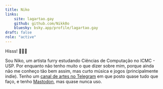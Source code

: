 ```yaml
---
title: Niko
links:
    site: lagartao.gay
    github: github.com/Nikk0o
    bluesky: bsky.app/profile/lagartao.gay
draft: false
role: "active"
---
```


Hisss! 🦎🏳️‍🌈

Sou Niko, um artista furry estudando Ciências de Computação no ICMC - USP. Por enquanto não tenho muito o que dizer sobre mim, porque ainda não me conheço tão bem assim, mas curto música e jogos (principalmente indie).
Tenho um [canal de artes no Telegram](https://t.me/nikokoarts) em que posto quase tudo que faço, e tenho [Mastodon](https://tiggi.es/@nikoneco), mas quase nunca uso.
